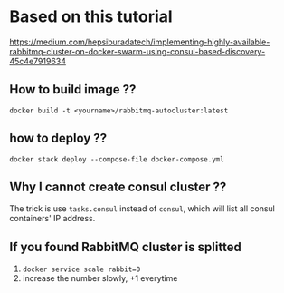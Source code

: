 # Based on this tutorial

https://medium.com/hepsiburadatech/implementing-highly-available-rabbitmq-cluster-on-docker-swarm-using-consul-based-discovery-45c4e7919634

## How to build  image ??
```docker build -t <yourname>/rabbitmq-autocluster:latest```

## how to deploy ??

```docker stack deploy --compose-file docker-compose.yml```

## Why I cannot create consul cluster ??

The trick is use ```tasks.consul``` instead of ```consul```, which will list all consul containers' IP address.

## If you found RabbitMQ cluster is splitted

1. ```docker service scale rabbit=0```
2. increase the number slowly, +1 everytime